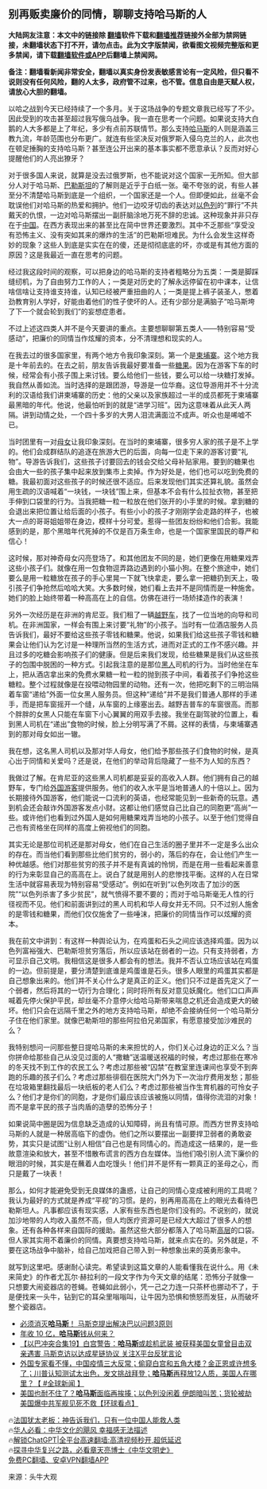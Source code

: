  <!-- 面包屑导航 --> <h2>别再贩卖廉价的同情，聊聊支持哈马斯的人</h2> <p class="notice"><b>大陆网友注意：本文中的链接除 <a href="https://github.com/bannedbook/fanqiang" >翻墙</a>软件下载和<a href="https://github.com/killgcd/justmysocks/blob/master/README.md">翻墙推荐</a>链接外全部为禁网链接，未翻墙状态下打不开，请勿点击。此为文字版禁闻，欲看图文视频完整版和更多禁闻，请下载<a href="https://github.com/bannedbook/fanqiang">翻墙软件或APP</a>后翻墙上禁闻网。</p><p>备注：翻墙看新闻非常安全，翻墙以真实身份发表敏感言论有一定风险，但只看不说则没有任何风险，翻的人太多，政府管不过来，也不管。信息自由是天赋人权，请放心大胆的翻墙。</b></p>  <div class="entry"> <p>以哈之战到今天已经持续了一个多月。关于这场战争的专题文章我已经写了不少。因此受到的攻击甚至超过我写俄乌战争。我一直在思考一个问题。如果说支持大白鹅的人大多都是上了年纪，多少有点前苏联情节。那么支持<a href="https://www.bannedbook.org/bnews/tag/%e5%93%88%e9%a9%ac%e6%96%af/" class="st_tag internal_tag" rel="tag" title="标签 哈马斯 下的日志">哈马斯</a>的人则是涵盖三教九流，年龄范围也分布更广。就连有些坚决反对俄罗斯入侵乌克兰的人，此次也在顿足捶胸的支持哈马斯？甚至连公开出来的基本事实都不愿意承认？反而对好心提醒他们的人亮出獠牙？</p> <p>对于很多国人来说，就算是没去过俄罗斯，也不能说对这个国家一无所知。但大部分人对于哈马斯、<a href="https://www.bannedbook.org/bnews/tag/%e5%b7%b4%e5%8b%92%e6%96%af%e5%9d%a6/" class="st_tag internal_tag" rel="tag" title="标签 巴勒斯坦 下的日志">巴勒斯坦</a>的了解则是近乎于白纸一张。毫不夸张的说，有些人甚至分不清楚哈马斯到底是一个组织，一个国家还是一个人。但即便如此，丝毫不会耽误他们对哈马斯的热爱和拥护。他们一边咬牙切齿的表达对<a href="https://www.bannedbook.org/bnews/tag/%e4%bb%a5%e8%89%b2%e5%88%97/" class="st_tag internal_tag" rel="tag" title="标签 以色列 下的日志">以色列</a>的“罪行”不共戴天的仇恨，一边对哈马斯摆出一副肝脑涂地万死不辞的忠诚。这种现象并非只存在于<span class='wp_keywordlink_affiliate'><a href="https://www.bannedbook.org/" title="中国" target="_blank">中国</a></span>。在西方表现出来的甚至比在简中世界还要激烈。其中不乏那些“享受没有恐怖主义、没有突如其来的爆炸的生活”的巴勒斯坦难民。为什么会发生这样奇妙的现象？这些人到底是实实在在的傻，还是彻彻底底的坏，亦或是有其他方面的原因？这是我最近一直在思考的问题。</p> <p>经过我这段时间的观察，可以把身边的哈马斯的支持者粗略分为五类：一类是脚踩缝纫机，为了自由努力工作的人；一类是对历史的了解永远停留在初中课本，让信啥信啥让支持谁支持谁，认知已经被严重扭曲的人；一类是提上裤子装圣人，憋着劲教育别人学好，好能由着他们的性子使坏的人。还有少部分是满脑子“哈马斯垮了下一个就会轮到我们”的妄想症患者。</p> <p>不过上述这四类人并不是今天要讲的重点。主要想聊聊第五类人——特别容易“受感动”，把廉价的同情当作炫耀的资本，分不清理想和现实的人。</p> <p>在我去过的很多国家里，有两个地方令我印象深刻。第一个是<a href="https://www.bannedbook.org/bnews/tag/%e6%9f%ac%e5%9f%94%e5%af%a8/" class="st_tag internal_tag" rel="tag" title="标签 柬埔寨 下的日志">柬埔寨</a>。这个地方我是十年前去的。在去之前，朋友告诉我最好要准备一些<a href="https://www.bannedbook.org/bnews/tag/%E7%B3%96%E6%9E%9C/" class="st_tag internal_tag" rel="tag" title="标签 糖果 下的日志">糖果</a>。因为在游客下车的时候，经常会有小孩子围上来讨钱。要么给他们一些钱，要么可以给一块糖打发掉。我自然从善如流。当时选择的是跟团游，导游是一位华裔。这位导游用并不十分流利的汉语给我们讲柬埔寨的历史：他的父亲以及家族超过一半的成员都死于柬埔寨最黑暗的年代。他说，他最怕听到的就是“进学习班”。因为这意味着从此天人两隔。讲到动情之处，一个四十多岁的大男人泪流满面泣不成声。听众也是唏嘘不已。</p> <p>当时团里有一对<a href="https://www.bannedbook.org/bnews/tag/%E6%AF%8D%E5%A5%B3/" class="st_tag internal_tag" rel="tag" title="标签 母女 下的日志">母女</a>让我印象深刻。在当时的柬埔寨，很多穷人家的孩子是不上学的。他们会成群结队的追逐在旅游大巴的后面，向每一位走下来的游客讨要“礼物”。导游告诉我们，这些孩子讨要回去的钱会交给父母补贴家用。要到的糖果也会由大一些的孩子集中起来放到集市上卖掉。作为好处是，他们也可以吃到免费的糖。我最初面对这些孩子的时候还很不适应。后来发现他们其实还算礼貌。虽然会用生疏的汉语喊着“一块钱，一块钱”围上来，但基本不会有什么拉扯衣物，甚至把手伸到口袋里的行为。当我把糖一粒一粒放在他们张开的小手里的时候。拿到糖的会退出来把位置让给后面的小孩子。有些小小的孩子才刚刚学会走路的样子，也被大一点的哥哥姐姐带在身边，模样十分可爱。惹得一些团友纷纷和他们合影。我能感到的是，那个黑暗年代死掉的不仅是百万条生命，也是一个国家里国民的尊严和信心！</p> <p>这时候，那对神奇母女闪亮登场了。和其他团友不同的是，她们更像在用糖果戏弄这些小孩子们。就像在用一包食物逗弄路边遇到的小猫小狗。在整个旅途中，她们要么是用一粒糖放在孩子的手心里晃一下就飞快拿走，要么拿一把糖扔到天上，吸引孩子们争抢然后哈哈大笑。大多数时候，她们看上去并不是同情而是一种施舍。她们的脸上始终带着一种高高在上的自信。仿佛在进行一场矫揉造作的表演！</p> <p>另外一次经历是在非洲的肯尼亚。我们租了一辆<a href="https://www.bannedbook.org/bnews/tag/%E8%B6%8A%E9%87%8E%E8%BD%A6/" class="st_tag internal_tag" rel="tag" title="标签 越野车 下的日志">越野车</a>，找了一位当地的向导和司机。在非洲国家，一样会有围上来讨要“礼物”的小孩子。当时有一位酒店服务人员告诉我们，最好不要给这些孩子零钱和糖果。他说，如果我们给这些孩子零钱和糖果会让他们认为乞讨是一种理所当然的生活方式，进而对正式的工作不感兴趣。并且过多的吃糖会影响孩子们的健康。但是后来我们发现，给些糖果是我们从这些孩子的包围中脱困的一种方式。引起我注意的是那位<a href="https://www.bannedbook.org/bnews/tag/%e9%bb%91%e4%ba%ba/" class="st_tag internal_tag" rel="tag" title="标签 黑人 下的日志">黑人</a>司机的行为。当时他坐在车上，把从酒店拿出来的免费水果糖一粒一粒的抛到孩子中间，看着孩子们争抢这些糖粒。整个过程就像是在投喂动物园里的动物。还有一次，他把吃剩下的三明治隔着车窗“递给”外面一位女黑人服务员。但这种“递给”并不是我们普通人那样的手递手，而是把车窗摇开一个缝，从车窗的上缘塞出去。越野吉普车的车窗很高。而那个胖胖的女黑人只能在车窗下小心翼翼的用双手去接。我坐在副驾驶的位置上，看到黑人司机在“递出”食物的时候，脸上分明写满了不屑。这样的表情，与柬埔寨遇到的那对母女如出一辙。</p>  <p>我在想，这名黑人司机以及那对华人母女，他们给予那些孩子们食物的时候，是真心出于同情和关爱吗？还是说，在他们的举动背后隐藏了一些不为人知的东西？</p> <p>我做过了解。在肯尼亚的这些黑人司机都是妥妥的高收入人群。他们拥有自己的越野车，专门给<a href="https://www.bannedbook.org/bnews/tag/%E5%A4%96%E5%9B%BD%E6%B8%B8%E5%AE%A2/" class="st_tag internal_tag" rel="tag" title="标签 外国游客 下的日志">外国游客</a>提供服务。他们的收入水平是当地普通人的十倍以上。因为长期接待外国游客，他们能说一口流利的英语，也经常能见到一些新奇的玩意。遇到机会还会敲诈外国游客发点小财。这都让他们感觉自己比自己的同胞更“高尚”一些。或许他们也看到过外国人是如何用糖果戏弄当地的小孩子。以至于他们觉得自己也有资格坐在同样的高度上俯视他们的同胞。</p> <p>其实无论是那位司机还是那对母女，他们在自己生活的圈子里并不一定是多么出众的存在。而当他们看到那些比他们贫穷的，弱小的，落后的存在，会让他们产生一种优越感。他们对那些贫穷的孩子并不是有真诚的怜悯，而是在用一些看起来善意的行为来彰显自己的高高在上。说白了就是用别人的悲惨找平衡。这样的人在日常生活中就容易表现为特别容易“受感动”。例如在听到“以色列攻击了加沙的医院”“以色列杀害了多少贫民”，就气愤得不要不要的；而对于哈马斯毫无人性的行径视而不见。他们和前面讲到过的黑人司机和华人母女并无不同。只不过别人施舍的是零钱和糖果，而他们仅仅施舍了一些唾沫，把廉价的同情当作可以炫耀的资本。</p> <p>我在前文中讲到：有这样一种舆论认为，在鸡蛋和石头之间应该选择鸡蛋。因为以色列富裕强大、巴勒斯坦贫穷落后，所以应该站在弱者的一边。只有支持弱者，方可显示自己文明。我相信这是很多人都会有的想法。我并不否认立场应该站在鸡蛋的一边。但前提是，要分清楚到底谁是鸡蛋谁是石头。很多人眼里的鸡蛋其实都是自己想象出来的。他们并不关心什么才是真正的正义。他们只不过是首先定义了一个弱者，然后将其的一切行为合理化；同时将所有反对意见妖魔化。他们口口声声喊着先停火保护平民，却丝毫不介意停火给哈马斯带来喘息之机还会造成更大的破坏。他们只会在远隔千里之外的地方支持哈马斯，却绝不会接纳任何一个哈马斯分子住在他们家里。就像巴勒斯坦的那些阿拉伯兄弟国家，有愿意接受加沙难民的么？</p>  <p>我特别想问一问那些整日提哈马斯的未来担忧的人，你们关心过身边的正义么？当你拼命给那些自己从没见过面的人“撒糖”送温暖送祝福的时候，考虑过那些在寒冷的冬天找不到工作的农民工么？考虑过那些被“囚禁”在教室里连课间也享受不到奔跑的乐趣的孩子们么？考虑过那些徘徊在医院大门外为下一次治疗费用发愁；那些在垃圾箱里翻找最后一块纸板的老人们么？考虑过那些被当作生育机器的可怜女子么？他们才是你们的同胞，才是你们最应该应该被施以同情，值得你流泪的对象！而不是拿平民的孩子当肉盾的造孽的恐怖分子！</p> <p>如果说简中圈是因为信息缺乏造成的认知障碍，尚且有情可原。而西方世界支持哈马斯的人就是一种居高临下的虚伪。他们之所以要摆出一副要捍卫弱者的勇敢姿势，其实只是试图“让别人相信”自己也是有同情心的。而造成这一结果的，是一些故意渲染和放大，甚至不惜散布谎言的西方白左媒体。当他们吸引别人流下廉价的眼泪的时候，其实是在蘸着人血吃馒头！他们并不是怀有一颗真正的圣母之心，而只是戴了一块表！</p> <p>那么，如何才能避免受到无良媒体的蛊惑，让自己的同情心变成被利用的工具呢？我认为最好的方式就是养成“平视”的习惯。是的，别再用高高在上的眼光去看待巴勒斯坦人。凡事都应该有现实感，人家有些东西也是你们没有的。不说别的，就说加沙地带的人均收入虽然不高，但人均医疗资源可是已经大大超过了很多人的想象。还有各种各样来自国际的援助。虽然这些大部分都落入了哈马斯<span class='wp_keywordlink_affiliate'><a href="https://www.bannedbook.org/bnews/ccpdope/" title="中共高层内幕" target="_blank">高层</a></span>的口袋。但人家其实用不着廉价的同情。真要想支持哈马斯，就来点实在的。另外就是，不要在这场战争中脑补，给自己加戏把自己带入到一种想象出来的英勇形象中。</p> <p>就写到这里吧。感谢耐心读完。希望读到这篇文章的人能看懂我在说什么。用《未来简史》的作者尤瓦尔·赫拉利的一段文字作为今天文章的结尾：恐怖分子就像一只想要大闹瓷器店的苍蝇。苍蝇如此弱小，凭一己之力连一只茶杯也挪动不了，于是便找来一头牛，钻到它的耳朵里嗡嗡叫，让牛因为恐惧和愤怒而发狂，从而破坏整个瓷器店。</p>  <!--<div id="taboola-mid-1"></div>--><ul class='op-related-articles' title='相关阅读'> <li><a href='https://www.bannedbook.org/bnews/cnnews/20231129/1967166.html' target='_blank'>必须消灭<b>哈马斯</b>！ 马斯克提出解决巴以问题3原则</a></li> <li><a href='https://www.bannedbook.org/bnews/comments/20231129/1967162.html' target='_blank'>年收 10 亿，<b>哈马斯</b>钱从何来？</a></li> <li><a href='https://www.bannedbook.org/bnews/bannedvideo/20231129/1967155.html' target='_blank'>【以巴冲突合集19】白宫警告：<b>哈马斯</b>或趁机武装 被获释美国女童曾目击双亲遇害 马斯克访以达成星链协议 关注X平台反犹言论</a></li> <li><a href='https://www.bannedbook.org/bnews/bannedvideo/20231129/1967150.html' target='_blank'>外国专家看不懂，中国疫情三大反常；偷窥白宫和五角大楼？金正恩或许想多了；川普认知测试太出色，发文挑战拜登；<b>哈马斯</b>再释放12人质，美国人在哪里？【 #全球新闻 】</a></li> <li><a href='https://www.bannedbook.org/bnews/bannedvideo/20231129/1967065.html' target='_blank'>美国也耐不住了？<b>哈马斯</b>面临再挨揍；以色列没闲着 伊朗暗叫苦；货轮被劫 美国爆中共军舰见死不救【环球看点】</a></li> </ul> <p class="texttj"> 🔥<a href="https://www.bannedbook.org/bnews/ssgc/20230219/1850782.html" target="_blank">法国犹太老板：神告诉我们，只有一位中国人能救人类</a><br/> 🔥<a href="https://www.bannedbook.org/bnews/comments/20220220/1694796.html" target="_blank">华人必看：中华文化的飓风 幸福感无法描述</a><br/> 🔥<a href="https://github.com/bannedbook/fanqiang/wiki/V2ray%E6%9C%BA%E5%9C%BA" target="_blank">解锁ChatGPT|全平台高速翻墙:高清视频秒开,超低延迟</a><br/> 🔥<a href="https://www.bannedbook.org/bnews/comments/20220808/1768773.html" target="_blank">探寻中华复兴之路，必看章天亮博士《中华文明史》</a><br/> <a href="https://github.com/bannedbook/fanqiang/wiki/%E7%A6%81%E9%97%BB%E7%BD%91%E5%AE%89%E5%8D%93%E7%BF%BB%E5%A2%99%E6%96%B0%E9%97%BBAPP" target="_blank">免费PC翻墙、安卓VPN翻墙APP</a><br/> </p><p class="src-info">来源：头牛大观 </p><a name='sharetosocial'></a> <div style="margin-bottom:5px;padding-bottom:5px;clear:both"> <div id="archive-pix-1" class="banner-ads"> <!-- AuctionX Display platform tag START --> <div id="27602x728x90x621x_ADSLOT1" clicktrack="%%CLICK_URL_ESC%%"></div>  <!-- AuctionX Display platform tag END --> </div> <div id="archive-pix-2" class="banner-ads"> <!-- AuctionX Display platform tag START --> <div id="27556x300x250x621x_ADSLOT1" clicktrack="%%CLICK_URL_ESC%%" style="margin:0 auto;text-align:center"></div>  <!-- AuctionX Display platform tag END --> </div> </div>  <div id="archive-pix-1" class="banner-ads"> <!-- AuctionX Display platform tag START --> <div id="27603x728x90x621x_ADSLOT1" clicktrack="%%CLICK_URL_ESC%%"></div>  <!-- AuctionX Display platform tag END --> </div> </div><!--END ENTRY--> 